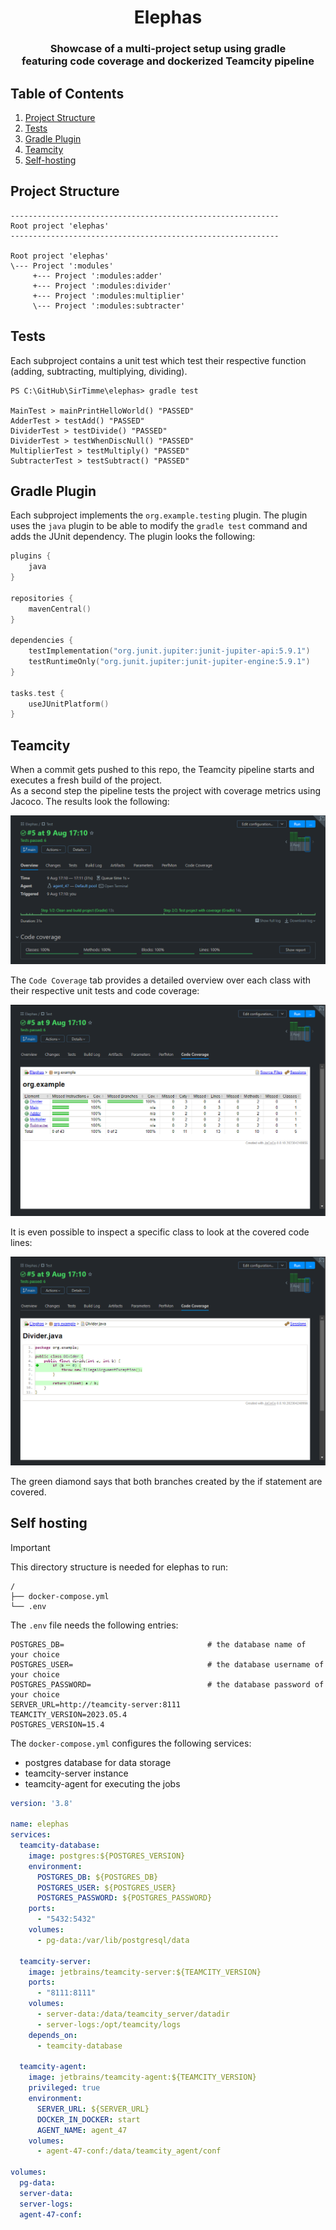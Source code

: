 <h1 align="center">Elephas</h1>

<h3 align="center">Showcase of a multi-project setup using gradle<br/>featuring code coverage and dockerized Teamcity pipeline</h3>

## Table of Contents
1. [Project Structure](#project-structure)
2. [Tests](#tests)
3. [Gradle Plugin](#gradle-plugin)
4. [Teamcity](#teamcity)
5. [Self-hosting](#self-hosting)

## Project Structure

````
------------------------------------------------------------
Root project 'elephas'
------------------------------------------------------------

Root project 'elephas'
\--- Project ':modules'
     +--- Project ':modules:adder'
     +--- Project ':modules:divider'
     +--- Project ':modules:multiplier'
     \--- Project ':modules:subtracter'
````

## Tests

Each subproject contains a unit test which test their respective function (adding, subtracting, multiplying, dividing).

```shell
PS C:\GitHub\SirTimme\elephas> gradle test

MainTest > mainPrintHelloWorld() "PASSED"
AdderTest > testAdd() "PASSED"
DividerTest > testDivide() "PASSED"
DividerTest > testWhenDiscNull() "PASSED"
MultiplierTest > testMultiply() "PASSED"
SubtracterTest > testSubtract() "PASSED"
```

## Gradle Plugin

Each subproject implements the `org.example.testing` plugin. The plugin uses the `java` plugin to be able to modify the `gradle test` command and adds the JUnit dependency. The plugin looks the following:
```kt
plugins {
    java
}

repositories {
    mavenCentral()
}

dependencies {
    testImplementation("org.junit.jupiter:junit-jupiter-api:5.9.1")
    testRuntimeOnly("org.junit.jupiter:junit-jupiter-engine:5.9.1")
}

tasks.test {
    useJUnitPlatform()
}
```

## Teamcity

When a commit gets pushed to this repo, the Teamcity pipeline starts and executes a fresh build of the project.\
As a second step the pipeline tests the project with coverage metrics using Jacoco. The results look the following:

![teamcity-result-overview](src/main/resources/assets/teamcity-result.png)

The `Code Coverage` tab provides a detailed overview over each class with their respective unit tests and code coverage:

![teamcity-code-coverage-tab](src/main/resources/assets/teamcity-coverage-tab.png)

It is even possible to inspect a specific class to look at the covered code lines:

![teamcity-coverage-specific-class](src/main/resources/assets/teamcity-coverage-class.png)

The green diamond says that both branches created by the if statement are covered.

## Self hosting

> [!IMPORTANT]
> This directory structure is needed for elephas to run:
> ```
> /
> ├── docker-compose.yml
> └── .env
> ```

The `.env` file needs the following entries:

```
POSTGRES_DB=                                # the database name of your choice
POSTGRES_USER=                              # the database username of your choice
POSTGRES_PASSWORD=                          # the database password of your choice
SERVER_URL=http://teamcity-server:8111
TEAMCITY_VERSION=2023.05.4
POSTGRES_VERSION=15.4
```

The `docker-compose.yml` configures the following services:
- postgres database for data storage
- teamcity-server instance
- teamcity-agent for executing the jobs

```yaml
version: '3.8'

name: elephas
services:
  teamcity-database:
    image: postgres:${POSTGRES_VERSION}
    environment:
      POSTGRES_DB: ${POSTGRES_DB}
      POSTGRES_USER: ${POSTGRES_USER}
      POSTGRES_PASSWORD: ${POSTGRES_PASSWORD}
    ports:
      - "5432:5432"
    volumes:
      - pg-data:/var/lib/postgresql/data

  teamcity-server:
    image: jetbrains/teamcity-server:${TEAMCITY_VERSION}
    ports:
      - "8111:8111"
    volumes:
      - server-data:/data/teamcity_server/datadir
      - server-logs:/opt/teamcity/logs
    depends_on:
      - teamcity-database

  teamcity-agent:
    image: jetbrains/teamcity-agent:${TEAMCITY_VERSION}
    privileged: true
    environment:
      SERVER_URL: ${SERVER_URL}
      DOCKER_IN_DOCKER: start
      AGENT_NAME: agent_47
    volumes:
      - agent-47-conf:/data/teamcity_agent/conf

volumes:
  pg-data:
  server-data:
  server-logs:
  agent-47-conf:
```